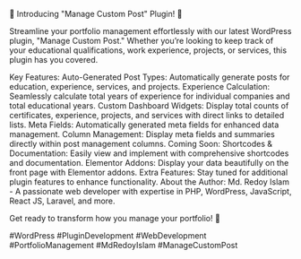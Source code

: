 🚀 Introducing "Manage Custom Post" Plugin! 🚀

Streamline your portfolio management effortlessly with our latest WordPress plugin, "Manage Custom Post." Whether you’re looking to keep track of your educational qualifications, work experience, projects, or services, this plugin has you covered.

Key Features:
Auto-Generated Post Types: Automatically generate posts for education, experience, services, and projects.
Experience Calculation: Seamlessly calculate total years of experience for individual companies and total educational years.
Custom Dashboard Widgets: Display total counts of certificates, experience, projects, and services with direct links to detailed lists.
Meta Fields: Automatically generated meta fields for enhanced data management.
Column Management: Display meta fields and summaries directly within post management columns.
Coming Soon:
Shortcodes & Documentation: Easily view and implement with comprehensive shortcodes and documentation.
Elementor Addons: Display your data beautifully on the front page with Elementor addons.
Extra Features: Stay tuned for additional plugin features to enhance functionality.
About the Author:
Md. Redoy Islam - A passionate web developer with expertise in PHP, WordPress, JavaScript, React JS, Laravel, and more.

Get ready to transform how you manage your portfolio! 🎉

#WordPress #PluginDevelopment #WebDevelopment #PortfolioManagement #MdRedoyIslam #ManageCustomPost
